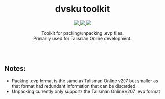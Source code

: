 <div align="center">
  <h1>dvsku toolkit</h1>
    <p>
    <a href="#">
      <img src="https://img.shields.io/github/actions/workflow/status/dvsku/dvsku_toolkit/build.yml?branch=master"/>
    </a>
    <a href="#">
      <img src="https://img.shields.io/github/downloads/dvsku/dvsku_toolkit/total"/>
    </a>
     <a href="#">
      <img src="https://img.shields.io/github/license/dvsku/dvsku_toolkit"/>
    </a>
  </p>
  <p>
    Toolkit for packing/unpacking .evp files.</br>
    Primarily used for Talisman Online development.
  </p>
</div></br></br>

## Notes:
- Packing .evp format is the same as Talisman Online v207 but smaller as that format had redundant information that can be discarded
- Unpacking currently only supports the Talisman Online v207 .evp format
